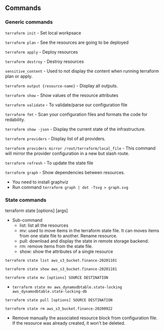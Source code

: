 ## Commands

### Generic commands

```terraform init``` - Set local workpsace

```terraform plan``` - See the resources are going to be deployed

```terraform apply``` - Deploy resources

```terraform destroy``` - Destroy resources

```sensitive_content``` - Used to not display the content when running terraform plan or apply.

```terraform output {resource-name}``` - Display all outputs.

```terraform show``` - Show values of the resource attributes

```terraform validate``` - To validate/parse our configuration file

```terraform fmt``` - Scan your configuration files and formats the code for redability.

```terraform show -json``` - Display the current state of the infrastructure.

```terraform providers``` - Display list of all providers.

```terraform providers mirror /root/terraform/local_file``` - This command will mirror the provider configuration in a new but slash route.

```terraform refresh``` - To update the state file

```terraform graph``` - Show dependencies between resources.
- You need to install graphviz
- Run command ```terraform graph | dot -Tsvg > graph.svg``` 

### State commands

terraform state <subcommand> [options] [args]
- Sub-command
    - list: list all the resources
    - mv: used to move items in the terraform state file. It can moves items from one state file to another. Rename resource.
    - pull: download and display the state in remote storage backend.
    - rm: remove items from the state file.
    - show: show the attributes of a single resource

```terraform state list aws_s3_bucket.finance-20201101```

```terraform state show aws_s3_bucket.finance-20201101```

```terraform state mv [options] SOURCE DESTINATION```
- ```terraform state mv aws_dynamodbtable.state-locking aws_dynamodbtable.state-locking-db```


```terraform state pull [options] SOURCE DESTINATION```

```terraform state rm aws_s3_bucket.finance-20200922```
- Remove manually the associated resource block from configuration file. If the resource was already created, it won't be deleted.